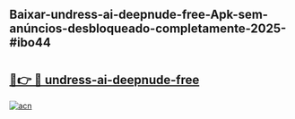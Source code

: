 ## Baixar-undress-ai-deepnude-free-Apk-sem-anúncios-desbloqueado-completamente-2025-#ibo44

# <h2><a href="https://ainizakaria.my?title=undress-ai-deepnude-free&ref=20M">🔗👉 🔴 undress-ai-deepnude-free</a></h2>

[![acn](https://github.com/user-attachments/assets/0f9c940e-d8b0-45ae-aac7-cd30a18b3e1c)](https://ainizakaria.my?title=undress-ai-deepnude-free&ref=20M)

